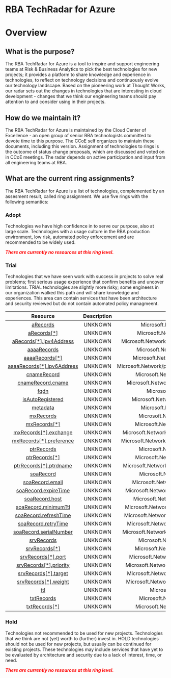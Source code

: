 
RBA TechRadar for Azure
=======================

# Overview

## What is the purpose?


The RBA TechRadar for Azure is a tool to inspire and support engineering teams at Risk & Business Analytics to pick the best technologies for new projects; it provides a platform to share knowledge and experience in technologies, to reflect on technology decisions and continuously evolve our technology landscape.  Based on the pioneering work at Thought Works, our radar sets out the changes in technologies that are interesting in cloud development - changes that we think our engineering teams should pay attention to and consider using in their projects.
## How do we maintain it?


The RBA TechRadar for Azure is maintained by the Cloud Center of Excellence - an open group of senior RBA technologists committed to devote time to this purpose.  The CCoE self organizes to maintain these documents, including this version.  Assignment of technologies to rings is the outcome of status change proposals, which are discussed and voted on in CCoE meetings.  The radar depends on active participation and input from all engineering teams at RBA.
## What are the current ring assignments?


The RBA TechRadar for Azure is a list of technologies, complemented by an assesment result, called ring assignment.  We use five rings with the following semantics:
### Adopt


Technologies we have high confidence in to serve our purpose, also at large scale.  Technologies with a usage culture in the RBA production environment, low risk, automated policy enforcement and are recommended to be widely used.  
  
***<font color="red"> There are currently no resources at this ring level. </font>***
### Trial


Technologies that we have seen work with success in projects to solve real problems;  first serious usage experience that confirm benefits and uncover limitations.  TRIAL technologies are slightly more risky; some engineers in our organization walked this path and will share knowledge and experiences.  This area can contain services that have been architecture and security reviewed but do not contain automated policy managmeent.  

|Resource|Description|Path|Status|
| :---: | :---: | :---: | :---: |
|[aRecords](https://github.com/openrba/python-azure-techradar/blob/master/Microsoft.Network/privateDnsZones/CNAME/aRecords/README.md)|UNKNOWN|Microsoft.Network/privateDnsZones/CNAME/aRecords|TRIAL|
|[aRecords[*]](https://github.com/openrba/python-azure-techradar/blob/master/Microsoft.Network/privateDnsZones/CNAME/aRecords[*]/README.md)|UNKNOWN|Microsoft.Network/privateDnsZones/CNAME/aRecords[*]|TRIAL|
|[aRecords[*].ipv4Address](https://github.com/openrba/python-azure-techradar/blob/master/Microsoft.Network/privateDnsZones/CNAME/aRecords[*].ipv4Address/README.md)|UNKNOWN|Microsoft.Network/privateDnsZones/CNAME/aRecords[*].ipv4Address|TRIAL|
|[aaaaRecords](https://github.com/openrba/python-azure-techradar/blob/master/Microsoft.Network/privateDnsZones/CNAME/aaaaRecords/README.md)|UNKNOWN|Microsoft.Network/privateDnsZones/CNAME/aaaaRecords|TRIAL|
|[aaaaRecords[*]](https://github.com/openrba/python-azure-techradar/blob/master/Microsoft.Network/privateDnsZones/CNAME/aaaaRecords[*]/README.md)|UNKNOWN|Microsoft.Network/privateDnsZones/CNAME/aaaaRecords[*]|TRIAL|
|[aaaaRecords[*].ipv6Address](https://github.com/openrba/python-azure-techradar/blob/master/Microsoft.Network/privateDnsZones/CNAME/aaaaRecords[*].ipv6Address/README.md)|UNKNOWN|Microsoft.Network/privateDnsZones/CNAME/aaaaRecords[*].ipv6Address|TRIAL|
|[cnameRecord](https://github.com/openrba/python-azure-techradar/blob/master/Microsoft.Network/privateDnsZones/CNAME/cnameRecord/README.md)|UNKNOWN|Microsoft.Network/privateDnsZones/CNAME/cnameRecord|TRIAL|
|[cnameRecord.cname](https://github.com/openrba/python-azure-techradar/blob/master/Microsoft.Network/privateDnsZones/CNAME/cnameRecord.cname/README.md)|UNKNOWN|Microsoft.Network/privateDnsZones/CNAME/cnameRecord.cname|TRIAL|
|[fqdn](https://github.com/openrba/python-azure-techradar/blob/master/Microsoft.Network/privateDnsZones/CNAME/fqdn/README.md)|UNKNOWN|Microsoft.Network/privateDnsZones/CNAME/fqdn|TRIAL|
|[isAutoRegistered](https://github.com/openrba/python-azure-techradar/blob/master/Microsoft.Network/privateDnsZones/CNAME/isAutoRegistered/README.md)|UNKNOWN|Microsoft.Network/privateDnsZones/CNAME/isAutoRegistered|TRIAL|
|[metadata](https://github.com/openrba/python-azure-techradar/blob/master/Microsoft.Network/privateDnsZones/CNAME/metadata/README.md)|UNKNOWN|Microsoft.Network/privateDnsZones/CNAME/metadata|TRIAL|
|[mxRecords](https://github.com/openrba/python-azure-techradar/blob/master/Microsoft.Network/privateDnsZones/CNAME/mxRecords/README.md)|UNKNOWN|Microsoft.Network/privateDnsZones/CNAME/mxRecords|TRIAL|
|[mxRecords[*]](https://github.com/openrba/python-azure-techradar/blob/master/Microsoft.Network/privateDnsZones/CNAME/mxRecords[*]/README.md)|UNKNOWN|Microsoft.Network/privateDnsZones/CNAME/mxRecords[*]|TRIAL|
|[mxRecords[*].exchange](https://github.com/openrba/python-azure-techradar/blob/master/Microsoft.Network/privateDnsZones/CNAME/mxRecords[*].exchange/README.md)|UNKNOWN|Microsoft.Network/privateDnsZones/CNAME/mxRecords[*].exchange|TRIAL|
|[mxRecords[*].preference](https://github.com/openrba/python-azure-techradar/blob/master/Microsoft.Network/privateDnsZones/CNAME/mxRecords[*].preference/README.md)|UNKNOWN|Microsoft.Network/privateDnsZones/CNAME/mxRecords[*].preference|TRIAL|
|[ptrRecords](https://github.com/openrba/python-azure-techradar/blob/master/Microsoft.Network/privateDnsZones/CNAME/ptrRecords/README.md)|UNKNOWN|Microsoft.Network/privateDnsZones/CNAME/ptrRecords|TRIAL|
|[ptrRecords[*]](https://github.com/openrba/python-azure-techradar/blob/master/Microsoft.Network/privateDnsZones/CNAME/ptrRecords[*]/README.md)|UNKNOWN|Microsoft.Network/privateDnsZones/CNAME/ptrRecords[*]|TRIAL|
|[ptrRecords[*].ptrdname](https://github.com/openrba/python-azure-techradar/blob/master/Microsoft.Network/privateDnsZones/CNAME/ptrRecords[*].ptrdname/README.md)|UNKNOWN|Microsoft.Network/privateDnsZones/CNAME/ptrRecords[*].ptrdname|TRIAL|
|[soaRecord](https://github.com/openrba/python-azure-techradar/blob/master/Microsoft.Network/privateDnsZones/CNAME/soaRecord/README.md)|UNKNOWN|Microsoft.Network/privateDnsZones/CNAME/soaRecord|TRIAL|
|[soaRecord.email](https://github.com/openrba/python-azure-techradar/blob/master/Microsoft.Network/privateDnsZones/CNAME/soaRecord.email/README.md)|UNKNOWN|Microsoft.Network/privateDnsZones/CNAME/soaRecord.email|TRIAL|
|[soaRecord.expireTime](https://github.com/openrba/python-azure-techradar/blob/master/Microsoft.Network/privateDnsZones/CNAME/soaRecord.expireTime/README.md)|UNKNOWN|Microsoft.Network/privateDnsZones/CNAME/soaRecord.expireTime|TRIAL|
|[soaRecord.host](https://github.com/openrba/python-azure-techradar/blob/master/Microsoft.Network/privateDnsZones/CNAME/soaRecord.host/README.md)|UNKNOWN|Microsoft.Network/privateDnsZones/CNAME/soaRecord.host|TRIAL|
|[soaRecord.minimumTtl](https://github.com/openrba/python-azure-techradar/blob/master/Microsoft.Network/privateDnsZones/CNAME/soaRecord.minimumTtl/README.md)|UNKNOWN|Microsoft.Network/privateDnsZones/CNAME/soaRecord.minimumTtl|TRIAL|
|[soaRecord.refreshTime](https://github.com/openrba/python-azure-techradar/blob/master/Microsoft.Network/privateDnsZones/CNAME/soaRecord.refreshTime/README.md)|UNKNOWN|Microsoft.Network/privateDnsZones/CNAME/soaRecord.refreshTime|TRIAL|
|[soaRecord.retryTime](https://github.com/openrba/python-azure-techradar/blob/master/Microsoft.Network/privateDnsZones/CNAME/soaRecord.retryTime/README.md)|UNKNOWN|Microsoft.Network/privateDnsZones/CNAME/soaRecord.retryTime|TRIAL|
|[soaRecord.serialNumber](https://github.com/openrba/python-azure-techradar/blob/master/Microsoft.Network/privateDnsZones/CNAME/soaRecord.serialNumber/README.md)|UNKNOWN|Microsoft.Network/privateDnsZones/CNAME/soaRecord.serialNumber|TRIAL|
|[srvRecords](https://github.com/openrba/python-azure-techradar/blob/master/Microsoft.Network/privateDnsZones/CNAME/srvRecords/README.md)|UNKNOWN|Microsoft.Network/privateDnsZones/CNAME/srvRecords|TRIAL|
|[srvRecords[*]](https://github.com/openrba/python-azure-techradar/blob/master/Microsoft.Network/privateDnsZones/CNAME/srvRecords[*]/README.md)|UNKNOWN|Microsoft.Network/privateDnsZones/CNAME/srvRecords[*]|TRIAL|
|[srvRecords[*].port](https://github.com/openrba/python-azure-techradar/blob/master/Microsoft.Network/privateDnsZones/CNAME/srvRecords[*].port/README.md)|UNKNOWN|Microsoft.Network/privateDnsZones/CNAME/srvRecords[*].port|TRIAL|
|[srvRecords[*].priority](https://github.com/openrba/python-azure-techradar/blob/master/Microsoft.Network/privateDnsZones/CNAME/srvRecords[*].priority/README.md)|UNKNOWN|Microsoft.Network/privateDnsZones/CNAME/srvRecords[*].priority|TRIAL|
|[srvRecords[*].target](https://github.com/openrba/python-azure-techradar/blob/master/Microsoft.Network/privateDnsZones/CNAME/srvRecords[*].target/README.md)|UNKNOWN|Microsoft.Network/privateDnsZones/CNAME/srvRecords[*].target|TRIAL|
|[srvRecords[*].weight](https://github.com/openrba/python-azure-techradar/blob/master/Microsoft.Network/privateDnsZones/CNAME/srvRecords[*].weight/README.md)|UNKNOWN|Microsoft.Network/privateDnsZones/CNAME/srvRecords[*].weight|TRIAL|
|[ttl](https://github.com/openrba/python-azure-techradar/blob/master/Microsoft.Network/privateDnsZones/CNAME/ttl/README.md)|UNKNOWN|Microsoft.Network/privateDnsZones/CNAME/ttl|TRIAL|
|[txtRecords](https://github.com/openrba/python-azure-techradar/blob/master/Microsoft.Network/privateDnsZones/CNAME/txtRecords/README.md)|UNKNOWN|Microsoft.Network/privateDnsZones/CNAME/txtRecords|TRIAL|
|[txtRecords[*]](https://github.com/openrba/python-azure-techradar/blob/master/Microsoft.Network/privateDnsZones/CNAME/txtRecords[*]/README.md)|UNKNOWN|Microsoft.Network/privateDnsZones/CNAME/txtRecords[*]|TRIAL|

### Hold


Technologies not recommended to be used for new projects. Technologies that we think are not (yet) worth to (further) invest in.  HOLD technologies should not be used for new projects, but usually can be continued for existing projects.  These technologies may include services that have yet to be evaluated by architecture and security due to a lack of interest, time, or need.  
  
***<font color="red"> There are currently no resources at this ring level. </font>***